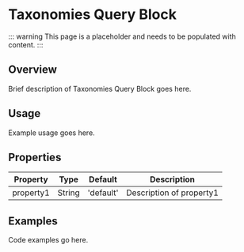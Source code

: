 # Taxonomies Query Block

::: warning
This page is a placeholder and needs to be populated with content.
:::

## Overview

Brief description of Taxonomies Query Block goes here.

## Usage

Example usage goes here.

## Properties

| Property | Type | Default | Description |
|----------|------|---------|-------------|
| property1 | String | 'default' | Description of property1 |

## Examples

Code examples go here.

